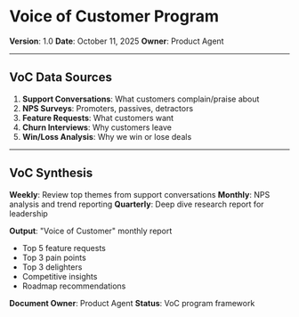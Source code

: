 # Voice of Customer Program

**Version**: 1.0
**Date**: October 11, 2025
**Owner**: Product Agent

---

## VoC Data Sources

1. **Support Conversations**: What customers complain/praise about
2. **NPS Surveys**: Promoters, passives, detractors
3. **Feature Requests**: What customers want
4. **Churn Interviews**: Why customers leave
5. **Win/Loss Analysis**: Why we win or lose deals

---

## VoC Synthesis

**Weekly**: Review top themes from support conversations
**Monthly**: NPS analysis and trend reporting
**Quarterly**: Deep dive research report for leadership

**Output**: "Voice of Customer" monthly report

- Top 5 feature requests
- Top 3 pain points
- Top 3 delighters
- Competitive insights
- Roadmap recommendations

**Document Owner**: Product Agent
**Status**: VoC program framework
